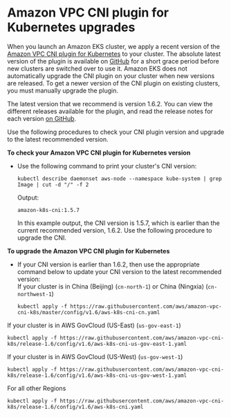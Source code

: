 # Amazon VPC CNI plugin for Kubernetes upgrades<a name="cni-upgrades"></a>

When you launch an Amazon EKS cluster, we apply a recent version of the [Amazon VPC CNI plugin for Kubernetes](https://github.com/aws/amazon-vpc-cni-k8s) to your cluster\. The absolute latest version of the plugin is available on [GitHub](https://github.com/aws/amazon-vpc-cni-k8s/releases) for a short grace period before new clusters are switched over to use it\. Amazon EKS does not automatically upgrade the CNI plugin on your cluster when new versions are released\. To get a newer version of the CNI plugin on existing clusters, you must manually upgrade the plugin\.

The latest version that we recommend  is version 1\.6\.2\. You can view the different releases available for the plugin, and read the release notes for each version [on GitHub](https://github.com/aws/amazon-vpc-cni-k8s/releases)\.

Use the following procedures to check your CNI plugin version and upgrade to the latest recommended version\.

**To check your Amazon VPC CNI plugin for Kubernetes version**
+ Use the following command to print your cluster's CNI version:

  ```
  kubectl describe daemonset aws-node --namespace kube-system | grep Image | cut -d "/" -f 2
  ```

  Output:

  ```
  amazon-k8s-cni:1.5.7
  ```

  In this example output, the CNI version is 1\.5\.7, which is earlier than the current recommended version, 1\.6\.2\. Use the following procedure to upgrade the CNI\.

**To upgrade the Amazon VPC CNI plugin for Kubernetes**
+ If your CNI version is earlier than 1\.6\.2, then use the appropriate command below to update your CNI version to the latest recommended version:  
If your cluster is in China \(Beijing\) \(`cn-north-1`\) or China \(Ningxia\) \(`cn-northwest-1`\)  

  ```
  kubectl apply -f https://raw.githubusercontent.com/aws/amazon-vpc-cni-k8s/master/config/v1.6/aws-k8s-cni-cn.yaml
  ```  
If your cluster is in AWS GovCloud \(US\-East\) \(`us-gov-east-1`\)  

  ```
  kubectl apply -f https://raw.githubusercontent.com/aws/amazon-vpc-cni-k8s/release-1.6/config/v1.6/aws-k8s-cni-us-gov-east-1.yaml
  ```  
If your cluster is in AWS GovCloud \(US\-West\) \(`us-gov-west-1`\)  

  ```
  kubectl apply -f https://raw.githubusercontent.com/aws/amazon-vpc-cni-k8s/release-1.6/config/v1.6/aws-k8s-cni-us-gov-west-1.yaml
  ```  
For all other Regions  

  ```
  kubectl apply -f https://raw.githubusercontent.com/aws/amazon-vpc-cni-k8s/release-1.6/config/v1.6/aws-k8s-cni.yaml
  ```

